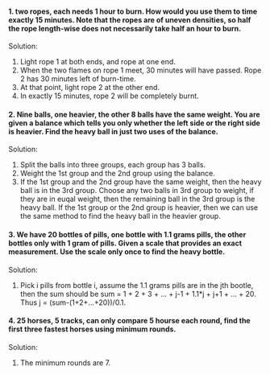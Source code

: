 #### 1. two ropes, each needs 1 hour to burn. How would you use them to time exactly 15 minutes. Note that the ropes are of uneven densities, so half the rope length-wise does not necessarily take half an hour to burn.

Solution:

1. Light rope 1 at both ends, and rope at one end.
2. When the two flames on rope 1 meet, 30 minutes will have passed. Rope 2 has 30 minutes left of burn-time.
3. At that point, light rope 2 at the other end.
4. In exactly 15 minutes, rope 2 will be completely burnt. 

#### 2. Nine balls, one heavier, the other 8 balls have the same weight. You are given a balance which tells you only whether the left side or the right side is heavier. Find the heavy ball in just two uses of the balance. 
Solution:

1. Split the balls into three groups, each group has 3 balls. 
2. Weight the 1st group and the 2nd group using the balance. 
3. If the 1st group and the 2nd group have the same weight, then the heavy ball is in the 3rd group. Choose any two balls in 3rd group to weight, if they are in euqal weight, then the remaining ball in the 3rd group is the heavy ball. If the 1st group or the 2nd group is heavier, then we can use the same method to find the heavy ball in the heavier group.

#### 3. We have 20 bottles of pills, one bottle with 1.1 grams pills, the other bottles only with 1 gram of pills. Given a scale that provides an exact measurement. Use the scale only once to find the heavy bottle. 
Solution:

1.  Pick i pills from bottle i, assume the 1.1 grams pills are in the jth bootle, then the sum should be 
sum = 1 + 2 + 3 + ... + j-1 + 1.1*j + j+1 + ... + 20. Thus j = (sum-(1+2+...+20))/0.1. 

#### 4. 25 horses, 5 tracks, can only compare 5 hourse each round, find the first three fastest horses using minimum rounds. 
Solution:

1. The minimum rounds are 7. 



